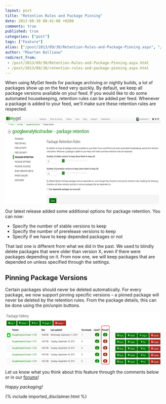 ```yaml
---
layout: post
title: "Retention Rules and Package Pinning"
date: 2013-09-30 08:41:00 +0200
comments: true
published: true
categories: ["post"]
tags: ["Feature"]
alias: ["/post/2013/09/30/Retention-Rules-and-Package-Pinning.aspx", "/post/2013/09/30/retention-rules-and-package-pinning.aspx"]
author: "Maarten Balliauw"
redirect_from:
 - /post/2013/09/30/Retention-Rules-and-Package-Pinning.aspx.html
 - /post/2013/09/30/retention-rules-and-package-pinning.aspx.html
---
```


<p>When using MyGet feeds for package archiving or nightly builds, a lot of packages show up on the feed very quickly. By default, we keep all package versions available on your feed. If you would like to do some automated housekeeping, retention rules can be added per feed. Whenever a package is added to your feed, we'll make sure these retention rules are respected.</p>  <p><a href="/images/image_67.png"><img title="Package retention rules for a feed" style="border-left-width: 0px; border-right-width: 0px; background-image: none; border-bottom-width: 0px; float: none; padding-top: 0px; padding-left: 0px; margin: 5px auto; display: block; padding-right: 0px; border-top-width: 0px" border="0" alt="Package retention rules for a feed" src="/images/image_thumb_65.png" width="640" height="285" /></a></p>  <p>Our latest release added some additional options for package retention. You can now:</p>  <ul>   <li>Specify the number of stable versions to keep</li>    <li>Specify the number of prerelease versions to keep</li>    <li>Specify if we have to keep depended packages or not</li> </ul>  <p>That last one is different from what we did in the past. We used to blindly delete packages that were older than version X, even if there were packages depending on it. From now one, we will keep packages that are depended on unless specified through the settings.</p>  <h2>Pinning Package Versions</h2>  <p>Certain packages should never be deleted automatically. For every package, we now support pinning specific versions – a pinned package will never be deleted by the retention rules. From the package details, this can be done using the pin/unpin buttons.</p>  <p><a href="/images/image_68.png"><img title="Pinning packages - ignore retention rules" style="border-left-width: 0px; border-right-width: 0px; background-image: none; border-bottom-width: 0px; float: none; padding-top: 0px; padding-left: 0px; margin: 5px auto; display: block; padding-right: 0px; border-top-width: 0px" border="0" alt="Pinning packages - ignore retention rules" src="/images/image_thumb_66.png" width="640" height="170" /></a></p>  <p>Let us know what you think about this feature through the comments below or in our <a href="http://myget.uservoice.com/forums/135675-general">forums</a>!</p>  <p><em>Happy packaging!</em></p>

{% include imported_disclaimer.html %}

